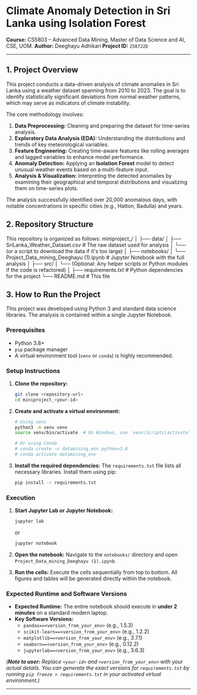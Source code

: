 # Climate Anomaly Detection in Sri Lanka using Isolation Forest

**Course:** CS5803 – Advanced Data Mining, Master of Data Science and AI, CSE, UOM.
**Author:** Deeghayu Adhikari 
**Project ID:** `258722D`

---

## 1. Project Overview

This project conducts a data-driven analysis of climate anomalies in Sri Lanka using a weather dataset spanning from 2010 to 2023. The goal is to identify statistically significant deviations from normal weather patterns, which may serve as indicators of climate instability.

The core methodology involves:
1.  **Data Preprocessing:** Cleaning and preparing the dataset for time-series analysis.
2.  **Exploratory Data Analysis (EDA):** Understanding the distributions and trends of key meteorological variables.
3.  **Feature Engineering:** Creating time-aware features like rolling averages and lagged variables to enhance model performance.
4.  **Anomaly Detection:** Applying an **Isolation Forest** model to detect unusual weather events based on a multi-feature input.
5.  **Analysis & Visualization:** Interpreting the detected anomalies by examining their geographical and temporal distributions and visualizing them on time-series plots.

The analysis successfully identified over 20,000 anomalous days, with notable concentrations in specific cities (e.g., Hatton, Badulla) and years.

## 2. Repository Structure

This repository is organized as follows:
miniproject_<your-id>/
│
├── data/
│ ├── SriLanka_Weather_Dataset.csv # The raw dataset used for analysis
│ └── (or a script to download the data if it's too large)
│
├── notebooks/
│ └── Project_Data_mining_Deeghayu (1).ipynb # Jupyter Notebook with the full analysis
│
├── src/
│ └── (Optional: Any helper scripts or Python modules if the code is refactored)
│
├── requirements.txt # Python dependencies for the project
└── README.md # This file

## 3. How to Run the Project

This project was developed using Python 3 and standard data science libraries. The analysis is contained within a single Jupyter Notebook.

### Prerequisites

-   Python 3.8+
-   `pip` package manager
-   A virtual environment tool (`venv` or `conda`) is highly recommended.

### Setup Instructions

1.  **Clone the repository:**
    ```sh
    git clone <repository-url>
    cd miniproject_<your-id>
    ```

2.  **Create and activate a virtual environment:**
    ```sh
    # Using venv
    python3 -m venv venv
    source venv/bin/activate  # On Windows, use `venv\Scripts\activate`

    # Or using Conda
    # conda create -n datamining_env python=3.8
    # conda activate datamining_env
    ```

3.  **Install the required dependencies:**
    The `requirements.txt` file lists all necessary libraries. Install them using pip:
    ```sh
    pip install -r requirements.txt
    ```

### Execution

1.  **Start Jupyter Lab or Jupyter Notebook:**
    ```sh
    jupyter lab
    ```
    or
    ```sh
    jupyter notebook
    ```

2.  **Open the notebook:**
    Navigate to the `notebooks/` directory and open `Project_Data_mining_Deeghayu (1).ipynb`.

3.  **Run the cells:**
    Execute the cells sequentially from top to bottom. All figures and tables will be generated directly within the notebook.

### Expected Runtime and Software Versions

-   **Expected Runtime:** The entire notebook should execute in **under 2 minutes** on a standard modern laptop.
-   **Key Software Versions:**
    -   `pandas==<version_from_your_env>` (e.g., 1.5.3)
    -   `scikit-learn==<version_from_your_env>` (e.g., 1.2.2)
    -   `matplotlib==<version_from_your_env>` (e.g., 3.7.1)
    -   `seaborn==<version_from_your_env>` (e.g., 0.12.2)
    -   `jupyterlab==<version_from_your_env>` (e.g., 3.6.3)

*(**Note to user:** Replace `<your-id>` and `<version_from_your_env>` with your actual details. You can generate the exact versions for `requirements.txt` by running `pip freeze > requirements.txt` in your activated virtual environment.)*

---
